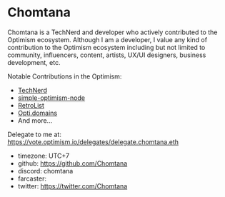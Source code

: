 # Chomtana

Chomtana is a TechNerd and developer who actively contributed to the Optimism ecosystem. Although I am a developer, I value any kind of contribution to the Optimism ecosystem including but not limited to community, influencers, content, artists, UX/UI designers, business development, etc.

Notable Contributions in the Optimism:

* [TechNerd](https://retrolist.app/project/0x127bdc6d776fb958f986cd2059b43e917a2d74e912c0b360316f77a05b30087b)
* [simple-optimism-node](https://retrolist.app/project/0x94b31664bb5940536bffe71fb0a2eb3b2373061fe09324a737807fc2bfe88ff1)
* [RetroList](https://retrolist.app)
* [Opti.domains](https://retrolist.app/project/0x633cd3fb8c979e5a98b2fc44c86d0d2003bca6359600731fc0f6a0dd9c3e7981)
* And more...

Delegate to me at: https://vote.optimism.io/delegates/delegate.chomtana.eth

- timezone: UTC+7
- github: https://github.com/Chomtana
- discord: chomtana
- farcaster: 
- twitter: https://twitter.com/Chomtana
